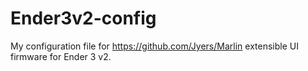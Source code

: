 # Ender3v2-config
My configuration file for https://github.com/Jyers/Marlin extensible UI firmware for Ender 3 v2.
